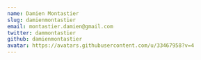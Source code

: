 ```yaml
---
name: Damien Montastier
slug: damienmontastier
email: montastier.damien@gmail.com
twitter: dammontastier
github: damienmontastier
avatar: https://avatars.githubusercontent.com/u/33467958?v=4
---
```

